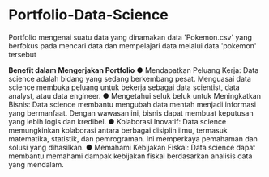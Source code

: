 # Portfolio-Data-Science
Portfolio mengenai suatu data yang dinamakan data 'Pokemon.csv' yang berfokus pada mencari data dan mempelajari data melalui data 'pokemon' tersebut

**Benefit dalam Mengerjakan Portfolio**
● Mendapatkan Peluang Kerja: Data science adalah bidang yang sedang berkembang pesat. Menguasai data science membuka peluang untuk bekerja sebagai data scientist, data analyst, atau data engineer.
● Mengetahui seluk beluk untuk Meningkatkan Bisnis: Data science membantu mengubah data mentah menjadi informasi yang bermanfaat. Dengan wawasan ini, bisnis dapat membuat keputusan yang lebih logis dan kredibel.
● Kolaborasi Inovatif: Data science memungkinkan kolaborasi antara berbagai disiplin ilmu, termasuk matematika, statistik, dan pemrograman. Ini memperkaya pemahaman dan solusi yang dihasilkan.
● Memahami Kebijakan Fiskal: Data science dapat membantu memahami dampak kebijakan fiskal berdasarkan analisis data yang mendalam.

